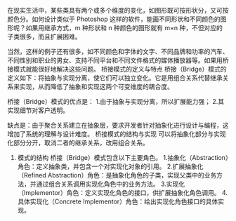 在现实生活中，某些类具有两个或多个维度的变化，如图形既可按形状分，又可按颜色分。如何设计类似于 Photoshop 这样的软件，能画不同形状和不同颜色的图形呢？如果用继承方式，m 种形状和 n 种颜色的图形就有 m×n 种，不但对应的子类很多，而且扩展困难。

当然，这样的例子还有很多，如不同颜色和字体的文字、不同品牌和功率的汽车、不同性别和职业的男女、支持不同平台和不同文件格式的媒体播放器等。如果用桥接模式就能很好地解决这些问题。
桥接模式的定义与特点
桥接（Bridge）模式的定义如下：将抽象与实现分离，使它们可以独立变化。它是用组合关系代替继承关系来实现，从而降低了抽象和实现这两个可变维度的耦合度。

桥接（Bridge）模式的优点是：
1.由于抽象与实现分离，所以扩展能力强；
2.其实现细节对客户透明。

缺点是：由于聚合关系建立在抽象层，要求开发者针对抽象化进行设计与编程，这增加了系统的理解与设计难度。
桥接模式的结构与实现
可以将抽象化部分与实现化部分分开，取消二者的继承关系，改用组合关系。
1. 模式的结构
桥接（Bridge）模式包含以下主要角色。
1.抽象化（Abstraction）角色：定义抽象类，并包含一个对实现化对象的引用。
2.扩展抽象化（Refined    Abstraction）角色：是抽象化角色的子类，实现父类中的业务方法，并通过组合关系调用实现化角色中的业务方法。
3.实现化（Implementor）角色：定义实现化角色的接口，供扩展抽象化角色调用。
4.具体实现化（Concrete Implementor）角色：给出实现化角色接口的具体实现。